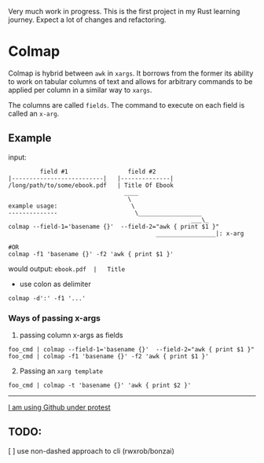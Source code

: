 Very much work in progress. This is the first project in my Rust learning journey. 
Expect a lot of changes and refactoring.

# Colmap

Colmap is hybrid between `awk` in `xargs`. It borrows from the former its ability
to work on tabular columns of text and allows for arbitrary commands to be
applied per column in a similar way to `xargs`.

The columns are called `fields`. The command to execute on each field is called
an `x-arg`. 


## Example

input:

             field #1                 field #2
    |--------------------------|   |--------------|
    /long/path/to/some/ebook.pdf   | Title Of Ebook
                                     ____
                                      \
    example usage:                     \
    --------------                      \__________________
                                                        ___\_
    colmap --field-1='basename {}'  --field-2="awk { print $1 }"
                                              _________________|: x-arg

    #OR
    colmap -f1 'basename {}' -f2 'awk { print $1 }'

would output: `ebook.pdf  |   Title`


- use colon as delimiter 

`colmap -d':' -f1 '...'`

### Ways of passing x-args

1. passing column x-args as fields

```shell
foo_cmd | colmap --field-1='basename {}'  --field-2="awk { print $1 }"
foo_cmd | colmap -f1 'basename {}' -f2 'awk { print $1 }'
```

2. Passing an `xarg template`

```shell
foo_cmd | colmap -t 'basename {}' 'awk { print $2 }'
```











---
[I am using Github under protest](protest.md)


TODO:
----

[ ] use non-dashed approach to cli (rwxrob/bonzai)
